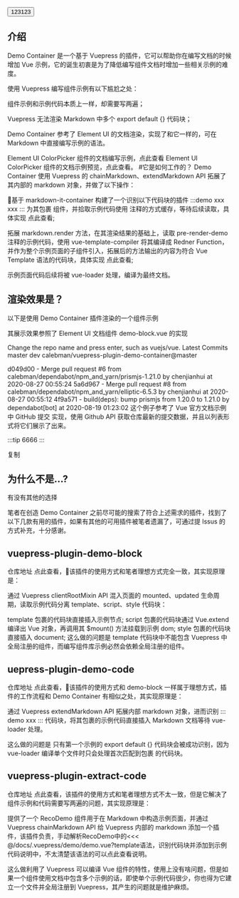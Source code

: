 <Button type="primary">123123</Button>
<DemoBlock></DemoBlock>

<script lang='ts' setup>
import { Button } from 'ant-design-vue'
</script>

## 介绍
Demo Container 是一个基于 Vuepress 的插件，它可以帮助你在编写文档的时候增加 Vue 示例，它的诞生初衷是为了降低编写组件文档时增加一些相关示例的难度。

使用 Vuepress 编写组件示例有以下尴尬之处：

组件示例和示例代码本质上一样，却需要写两遍；

Vuepress 无法渲染 Markdown 中多个 export default {} 代码块；

Demo Container 参考了 Element UI 的文档渲染，实现了和它一样的，可在 Markdown 中直接编写示例的语法。

Element UI ColorPicker 组件的文档编写示例，点此查看
Element UI ColorPicker 组件的文档示例预览，点此查看。
#它是如何工作的？
Demo Container 使用 Vuepress 的 chainMarkdown、extendMarkdown API 拓展了其内部的 markdown 对象，并做了以下操作：

基于 markdown-it-container 构建了一个识别以下代码块的插件
:::demo xxx
xxx
:::
为其包裹 组件，并拾取示例代码使用 <!--pre-render-demo:${content}:pre-render-demo--> 注释的方式缓存，等待后续读取，具体实现 点此查看;

拓展 markdown.render 方法，在其渲染结果的基础上，读取 pre-render-demo 注释的示例代码，使用 vue-template-compiler 将其编译成 Redner Function，并作为整个示例页面的子组件引入，拓展后的方法输出的内容为符合 Vue Template 语法的代码块，具体实现 点此查看;

示例页面代码后续将被 vue-loader 处理，编译为最终文档。

## 渲染效果是？
以下是使用 Demo Container 插件渲染的一个组件示例

其展示效果参照了 Element UI 文档组件 demo-block.vue 的实现

Change the repo name and press enter, such as vuejs/vue.
Latest Commits
 master dev
calebman/vuepress-plugin-demo-container@master

d049d00 - Merge pull request #6 from calebman/dependabot/npm_and_yarn/prismjs-1.21.0
by chenjianhui at 2020-08-27 00:55:24
5a6d967 - Merge pull request #8 from calebman/dependabot/npm_and_yarn/elliptic-6.5.3
by chenjianhui at 2020-08-27 00:55:12
4f9a571 - build(deps): bump prismjs from 1.20.0 to 1.21.0
by dependabot[bot] at 2020-08-19 01:23:02
这个例子参考了 Vue 官方文档示例中 GitHub 提交 实现，使用 Github API 获取仓库最新的提交数据，并且以列表形式将它们展示了出来。

:::tip
6666
:::

复制
## 为什么不是...?
有没有其他的选择

笔者在创造 Demo Container 之前尽可能的搜索了符合上述需求的插件，找到了以下几款有用的插件，如果有其他的可用插件被笔者遗漏了，可通过提 Issus 的方式补充，十分感谢。

## vuepress-plugin-demo-block
仓库地址 点此查看，该插件的使用方式和笔者理想方式完全一致，其实现原理是：

通过 Vuepress clientRootMixin API 混入页面的 mounted、updated 生命周期，读取示例代码分离 template、script、style 代码块：

template 包裹的代码块直接插入示例节点;
script 包裹的代码块通过 Vue.extend 编译出 Vue 对象，再调用其 $mount() 方法挂载到示例 dom;
style 包裹的代码块直接插入 document;
这么做的问题是 template 代码块中不能包含 Vuepress 中全局注册的组件，而编写组件库示例必然会依赖全局注册的组件。

## uepress-plugin-demo-code
仓库地址 点此查看，该插件的使用方式和 demo-block 一样属于理想方式，插件的工作流程和 Demo Container 有相似之处，其实现原理是：

通过 Vuepress extendMarkdown API 拓展内部 markdown 对象，进而识别 ::: demo xxx ::: 代码块，将其包裹的示例代码直接插入 Markdown 文档等待 vue-loader 处理。

这么做的问题是 只有第一个示例的 export default {} 代码块会被成功识别，因为 vue-loader 编译单个文件时只会处理首次匹配到包裹 的代码块。

## vuepress-plugin-extract-code
仓库地址 点此查看，该插件的使用方式和笔者理想方式不太一致，但是它解决了组件示例和代码需要写两遍的问题，其实现原理是：

提供了一个 RecoDemo 组件用于在 Markdown 中构造示例页面，并通过 Vuepress chainMarkdown API 给 Vuepress 内部的 markdown 添加一个插件，该插件负责，手动解析RecoDemo中的<<< @/docs/.vuepress/demo/demo.vue?template语法，识别代码块并添加到示例代码说明中，不太清楚该语法的可以点此查看说明。

这么做利用了 Vuepress 可以编译 Vue 组件的特性，使用上没有啥问题，但是如果一个组件使用文档中包含多个示例的话，即使单个示例代码很少，你也得为它建立一个文件并全局注册到 Vuepress，其产生的问题就是维护麻烦。
